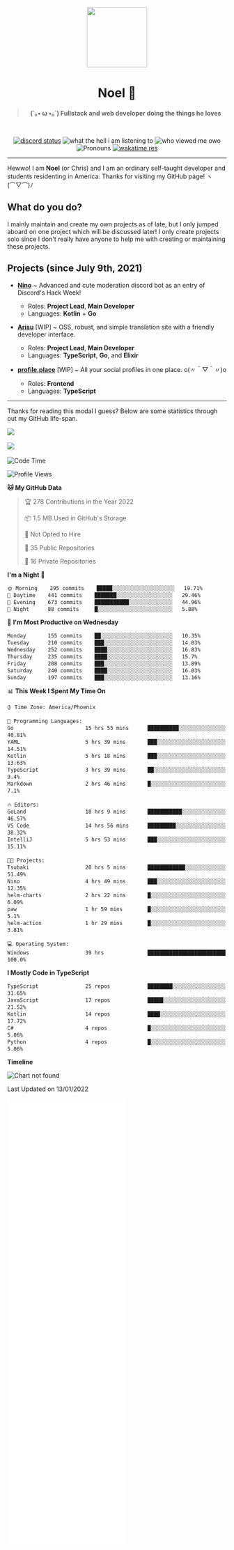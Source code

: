 <div align='center'>
  <div align='center'>
    <img
      src='https://cdn.floofy.dev/art/icons/icon_cinnamonserval.png'
      width='138'
      height='138'
    />
  </div>
  <h1>Noel 🐾</h1>
  <blockquote><strong>(´｡• ω •｡`) Fullstack and web developer doing the things he loves</strong></blockquote>

  <br />

  <a href='https://discord.com/users/280158289667555328' target='_blank'><img alt="discord status" src="https://dev.discordprofiles.me/badge/status/280158289667555328" /></a>
  <img alt="what the hell i am listening to" src="https://dev.discordprofiles.me/badge/spotify/280158289667555328" />
  <img alt="who viewed me owo" src="https://komarev.com/ghpvc/?username=auguwu" />
  <img alt='Pronouns' src='https://img.shields.io/endpoint?url=https://pronoundb.org/shields/6004d014406af11e4593a013' />
  <a href="https://wakatime.com/@auguwu" target='_blank'>
    <img alt='wakatime res' src='https://wakatime.com/badge/user/89736485-42ec-4c0f-a2f3-481db74514dc.svg' />
  </a>
</div>

<hr />

Hewwo! I am **Noel** (or Chris) and I am an ordinary self-taught developer and students residenting in America. Thanks for visiting my GitHub page! ヽ(⌒▽⌒)ﾉ

## What do you do?
I mainly maintain and create my own projects as of late, but I only jumped aboard on one project which will be discussed later! I only create projects
solo since I don't really have anyone to help me with creating or maintaining these projects.

## Projects (since July 9th, 2021)
- [**Nino**](https://nino.sh) ~ Advanced and cute moderation discord bot as an entry of Discord's Hack Week!
  - Roles: **Project Lead**, **Main Developer**
  - Languages: **Kotlin** + **Go**

- [**Arisu**](https://arisu.land) [WIP] ~ OSS, robust, and simple translation site with a friendly developer interface.
  - Roles: **Project Lead**, **Main Developer**
  - Languages: **TypeScript**, **Go**, and **Elixir**

- [**profile.place**](https://profile.place) [WIP] ~ All your social profiles in one place. o(〃＾▽＾〃)o
  - Roles: **Frontend**
  - Languages: **TypeScript**

---

Thanks for reading this modal I guess? Below are some statistics through out my GitHub life-span.

![](https://github-readme-stats.vercel.app/api?username=auguwu&count_private=true&show_icons=true&theme=gruvbox)

![](https://github-readme-stats.vercel.app/api/top-langs/?username=auguwu&layout=compact&theme=gruvbox)

<!--START_SECTION:waka-->
![Code Time](http://img.shields.io/badge/Code%20Time-2%2C625%20hrs%2055%20mins-blue)

![Profile Views](http://img.shields.io/badge/Profile%20Views-23-blue)

**🐱 My GitHub Data** 

> 🏆 278 Contributions in the Year 2022
 > 
> 📦 1.5 MB Used in GitHub's Storage 
 > 
> 🚫 Not Opted to Hire
 > 
> 📜 35 Public Repositories 
 > 
> 🔑 16 Private Repositories  
 > 
**I'm a Night 🦉** 

```text
🌞 Morning    295 commits    █████░░░░░░░░░░░░░░░░░░░░   19.71% 
🌆 Daytime    441 commits    ███████░░░░░░░░░░░░░░░░░░   29.46% 
🌃 Evening    673 commits    ███████████░░░░░░░░░░░░░░   44.96% 
🌙 Night      88 commits     █░░░░░░░░░░░░░░░░░░░░░░░░   5.88%

```
📅 **I'm Most Productive on Wednesday** 

```text
Monday       155 commits    ██░░░░░░░░░░░░░░░░░░░░░░░   10.35% 
Tuesday      210 commits    ███░░░░░░░░░░░░░░░░░░░░░░   14.03% 
Wednesday    252 commits    ████░░░░░░░░░░░░░░░░░░░░░   16.83% 
Thursday     235 commits    ████░░░░░░░░░░░░░░░░░░░░░   15.7% 
Friday       208 commits    ███░░░░░░░░░░░░░░░░░░░░░░   13.89% 
Saturday     240 commits    ████░░░░░░░░░░░░░░░░░░░░░   16.03% 
Sunday       197 commits    ███░░░░░░░░░░░░░░░░░░░░░░   13.16%

```


📊 **This Week I Spent My Time On** 

```text
⌚︎ Time Zone: America/Phoenix

💬 Programming Languages: 
Go                       15 hrs 55 mins      ██████████░░░░░░░░░░░░░░░   40.81% 
YAML                     5 hrs 39 mins       ███░░░░░░░░░░░░░░░░░░░░░░   14.51% 
Kotlin                   5 hrs 18 mins       ███░░░░░░░░░░░░░░░░░░░░░░   13.63% 
TypeScript               3 hrs 39 mins       ██░░░░░░░░░░░░░░░░░░░░░░░   9.4% 
Markdown                 2 hrs 46 mins       █░░░░░░░░░░░░░░░░░░░░░░░░   7.1%

🔥 Editors: 
GoLand                   18 hrs 9 mins       ███████████░░░░░░░░░░░░░░   46.57% 
VS Code                  14 hrs 56 mins      █████████░░░░░░░░░░░░░░░░   38.32% 
IntelliJ                 5 hrs 53 mins       ███░░░░░░░░░░░░░░░░░░░░░░   15.11%

🐱‍💻 Projects: 
Tsubaki                  20 hrs 5 mins       ████████████░░░░░░░░░░░░░   51.49% 
Nino                     4 hrs 49 mins       ███░░░░░░░░░░░░░░░░░░░░░░   12.35% 
helm-charts              2 hrs 22 mins       █░░░░░░░░░░░░░░░░░░░░░░░░   6.09% 
paw                      1 hr 59 mins        █░░░░░░░░░░░░░░░░░░░░░░░░   5.1% 
helm-action              1 hr 29 mins        █░░░░░░░░░░░░░░░░░░░░░░░░   3.81%

💻 Operating System: 
Windows                  39 hrs              █████████████████████████   100.0%

```

**I Mostly Code in TypeScript** 

```text
TypeScript               25 repos            ████████░░░░░░░░░░░░░░░░░   31.65% 
JavaScript               17 repos            █████░░░░░░░░░░░░░░░░░░░░   21.52% 
Kotlin                   14 repos            ████░░░░░░░░░░░░░░░░░░░░░   17.72% 
C#                       4 repos             █░░░░░░░░░░░░░░░░░░░░░░░░   5.06% 
Python                   4 repos             █░░░░░░░░░░░░░░░░░░░░░░░░   5.06%

```


**Timeline**

![Chart not found](https://raw.githubusercontent.com/auguwu/auguwu/master/charts/bar_graph.png) 


 Last Updated on 13/01/2022
<!--END_SECTION:waka-->

![](./github-metrics.svg)
